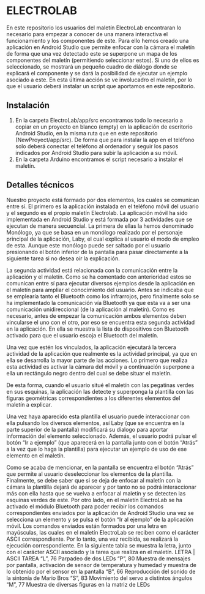 # ELECTROLAB

En este repositorio los usuarios del maletín ElectroLab encontraran lo necesario para empezar a conocer de una manera interactiva el funcionamiento
y los componentes de este. Para ello hemos creado una aplicación en Android Studio que permite  enfocar con la cámara el maletín 
de forma que una vez detectado este se superpone un mapa de los componentes del maletín (permitiendo seleccionar estos). Si uno de ellos es seleccionado, 
se mostrará un pequeño cuadro de diálogo donde se explicará el componente y se dará la posibilidad de ejecutar un ejemplo asociado a este. 
En esta última acción se ve involucadro el maletín, por lo que el usuario deberá instalar un script que aportamos en este repositorio.


## Instalación

1. En la carpeta ElectroLab/app/src encontramos todo lo necesario a copiar en un proyecto en blanco (empty) en la aplicación de escritorio Android Studio, en la misma ruta que en este repositorio (NewProyect/app/src). De forma que para instalar la app en el teléfono solo deberá conectar el teléfono al ordenador y seguir los pasos indicados por Android Studio para subir la aplicación a su móvil.
2. En la carpeta Arduino encontramos el script  necesario a instalar el maletín.

## Detalles técnicos

Nuestro proyecto está formado por dos elementos, los cuales se comunican entre sí. El primero es la aplicación instalada en el teléfono móvil del usuario y el segundo es el propio maletín Electrolab.
La aplicación móvil ha sido implementada en Android Studio y está formada por 3 actividades que se ejecutan de manera secuencial. La primera de ellas la hemos denominado Monólogo, ya que se basa en un monólogo realizado por el personaje principal de la aplicación, Laby, el cual explica al usuario el modo de empleo de esta. Aunque este monólogo puede ser saltado por el usuario presionando el botón inferior de la pantalla para pasar directamente a la siguiente tarea si no desea oír la explicación.
 
La segunda actividad está relacionada con la comunicación entre la aplicación y el maletín. Como se ha comentado con anterioridad estos se comunican entre sí para ejecutar diversos ejemplos desde la aplicación en el maletín para ampliar el conocimiento del usuario. Antes se indicaba que se emplearía tanto el Bluetooth como los infrarrojos, pero finalmente solo se ha implementado la comunicación vía Bluetooth ya que esta va a ser una comunicación unidireccional (de la aplicación al maletín). Como es necesario, antes de empezar la comunicación ambos elementos deben vincularse el uno con el otro, por eso se encuentra esta segunda actividad en la aplicación. En ella se muestra la lista de dispositivos con Bluetooth activado para que el usuario escoja el Bluetooth del maletín. 

 
Una vez que estén los vinculados, la aplicación ejecutará la tercera actividad de la aplicación que realmente es la actividad principal, ya que en ella se desarrolla la mayor parte de las acciones. Lo primero que realiza esta actividad es activar la cámara del móvil y a continuación superpone a ella un rectángulo negro dentro del cual se debe situar el maletín.
 
De esta forma, cuando el usuario situé el maletín con las pegatinas verdes en sus esquinas, la aplicación las detecte y superponga la plantilla con las figuras geométricas correspondientes a los diferentes elementos del maletín a explicar. 
 
Una vez haya aparecido esta plantilla el usuario puede interaccionar con ella pulsando los diversos elementos, así Laby (que se encuentra en la parte superior de la pantalla) modificará su dialogo para aportar información del elemento seleccionado. Además, el usuario podrá pulsar el botón “Ir a ejemplo” (que aparecerá en la pantalla junto con el botón “Atrás” a la vez que lo haga la plantilla) para ejecutar un ejemplo de uso de ese elemento en el maletín.
 	  
Como se acaba de mencionar, en la pantalla se encuentra el botón “Atrás” que permite al usuario deseleccionar los elementos de la plantilla. Finalmente, se debe saber que si se deja de enfocar al maletín con la cámara la plantilla dejará de aparecer y por tanto no se podrá interaccionar más con ella hasta que se vuelva a enfocar al maletín y se detecten las esquinas verdes de este.
Por otro lado, en el maletín ElectroLab se ha activado el módulo Bluetooth para poder recibir los comandos correspondientes enviados por la aplicación de Android Studio una vez se selecciona un elemento y se pulsa el botón “Ir al ejemplo” de la aplicación móvil. Los comandos enviados están formados por una letra en mayúsculas, las cuales en el maletín ElectroLab se reciben como el carácter ASCII correspondiente. Por lo tanto, una vez recibida, se realizará la ejecución correspondiente. En la siguiente tabla se muestra la letra, junto con el carácter ASCII asociado y la tarea que realiza en el maletín.
LETRA | ASCII	TAREA
“L”, 76	Parpadeo de dos LEDs
“P”, 80	Muestra de mensajes por pantalla, activación de sensor de temperatura y humedad y muestra de lo obtenido por el sensor en la pantalla
“B”, 66	Reproducción del sonido de la sintonía de Mario Bros
“S”, 83	Movimiento del servo a distintos ángulos 
“M”, 77	Muestra de diversas figuras en la matriz de LEDs


